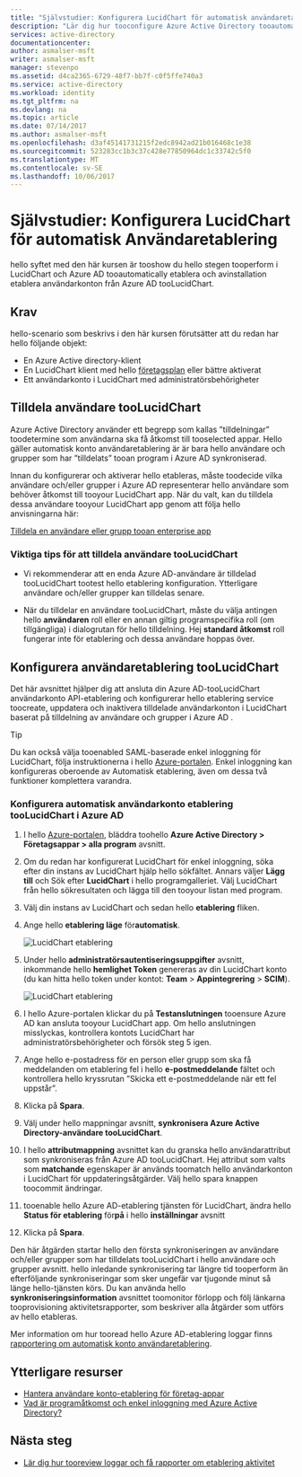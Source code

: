 ```yaml
---
title: "Självstudier: Konfigurera LucidChart för automatisk användaretablering med Azure Active Directory | Microsoft Docs"
description: "Lär dig hur tooconfigure Azure Active Directory tooautomatically etablera och avinstallation etablera användarkonton tooLucidChart."
services: active-directory
documentationcenter: 
author: asmalser-msft
writer: asmalser-msft
manager: stevenpo
ms.assetid: d4ca2365-6729-48f7-bb7f-c0f5ffe740a3
ms.service: active-directory
ms.workload: identity
ms.tgt_pltfrm: na
ms.devlang: na
ms.topic: article
ms.date: 07/14/2017
ms.author: asmalser-msft
ms.openlocfilehash: d3af45141731215f2edc8942ad21b016468c1e38
ms.sourcegitcommit: 523283cc1b3c37c428e77850964dc1c33742c5f0
ms.translationtype: MT
ms.contentlocale: sv-SE
ms.lasthandoff: 10/06/2017
---
```

# <a name="tutorial-configuring-lucidchart-for-automatic-user-provisioning"></a>Självstudier: Konfigurera LucidChart för automatisk Användaretablering


hello syftet med den här kursen är tooshow du hello stegen tooperform i LucidChart och Azure AD tooautomatically etablera och avinstallation etablera användarkonton från Azure AD tooLucidChart. 

## <a name="prerequisites"></a>Krav

hello-scenario som beskrivs i den här kursen förutsätter att du redan har hello följande objekt:

*   En Azure Active directory-klient
*   En LucidChart klient med hello [företagsplan](https://www.lucidchart.com/user/117598685#/subscriptionLevel) eller bättre aktiverat 
*   Ett användarkonto i LucidChart med administratörsbehörigheter 

## <a name="assigning-users-toolucidchart"></a>Tilldela användare tooLucidChart

Azure Active Directory använder ett begrepp som kallas ”tilldelningar” toodetermine som användarna ska få åtkomst till tooselected appar. Hello gäller automatisk konto användaretablering är är bara hello användare och grupper som har ”tilldelats” tooan program i Azure AD synkroniserad. 

Innan du konfigurerar och aktiverar hello etableras, måste toodecide vilka användare och/eller grupper i Azure AD representerar hello användare som behöver åtkomst till tooyour LucidChart app. När du valt, kan du tilldela dessa användare tooyour LucidChart app genom att följa hello anvisningarna här:

[Tilldela en användare eller grupp tooan enterprise app](active-directory-coreapps-assign-user-azure-portal.md)

### <a name="important-tips-for-assigning-users-toolucidchart"></a>Viktiga tips för att tilldela användare tooLucidChart

*   Vi rekommenderar att en enda Azure AD-användare är tilldelad tooLucidChart tootest hello etablering konfiguration. Ytterligare användare och/eller grupper kan tilldelas senare.

*   När du tilldelar en användare tooLucidChart, måste du välja antingen hello **användaren** roll eller en annan giltig programspecifika roll (om tillgängliga) i dialogrutan för hello tilldelning. Hej **standard åtkomst** roll fungerar inte för etablering och dessa användare hoppas över.


## <a name="configuring-user-provisioning-toolucidchart"></a>Konfigurera användaretablering tooLucidChart 

Det här avsnittet hjälper dig att ansluta din Azure AD-tooLucidChart användarkonto API-etablering och konfigurerar hello etablering service toocreate, uppdatera och inaktivera tilldelade användarkonton i LucidChart baserat på tilldelning av användare och grupper i Azure AD .

> [!TIP]
> Du kan också välja tooenabled SAML-baserade enkel inloggning för LucidChart, följa instruktionerna i hello [Azure-portalen](https://portal.azure.com). Enkel inloggning kan konfigureras oberoende av Automatisk etablering, även om dessa två funktioner komplettera varandra.


### <a name="configure-automatic-user-account-provisioning-toolucidchart-in-azure-ad"></a>Konfigurera automatisk användarkonto etablering tooLucidChart i Azure AD


1. I hello [Azure-portalen](https://portal.azure.com), bläddra toohello **Azure Active Directory > Företagsappar > alla program** avsnitt.

2. Om du redan har konfigurerat LucidChart för enkel inloggning, söka efter din instans av LucidChart hjälp hello sökfältet. Annars väljer **Lägg till** och Sök efter **LucidChart** i hello programgalleriet. Välj LucidChart från hello sökresultaten och lägga till den tooyour listan med program.

3. Välj din instans av LucidChart och sedan hello **etablering** fliken.

4. Ange hello **etablering läge** för**automatisk**.

    ![LucidChart etablering](./media/active-directory-saas-lucidchart-provisioning-tutorial/LucidChart1.png)

5. Under hello **administratörsautentiseringsuppgifter** avsnitt, inkommande hello **hemlighet Token** genereras av din LucidChart konto (du kan hitta hello token under kontot: **Team**  >  **Appintegrering** > **SCIM**). 

    ![LucidChart etablering](./media/active-directory-saas-lucidchart-provisioning-tutorial/LucidChart2.png)

6. I hello Azure-portalen klickar du på **Testanslutningen** tooensure Azure AD kan ansluta tooyour LucidChart app. Om hello anslutningen misslyckas, kontrollera kontots LucidChart har administratörsbehörigheter och försök steg 5 igen.

7. Ange hello e-postadress för en person eller grupp som ska få meddelanden om etablering fel i hello **e-postmeddelande** fältet och kontrollera hello kryssrutan ”Skicka ett e-postmeddelande när ett fel uppstår”.

8. Klicka på **Spara**. 

9. Välj under hello mappningar avsnitt, **synkronisera Azure Active Directory-användare tooLucidChart**.

10. I hello **attributmappning** avsnittet kan du granska hello användarattribut som synkroniseras från Azure AD tooLucidChart. Hej attribut som valts som **matchande** egenskaper är används toomatch hello användarkonton i LucidChart för uppdateringsåtgärder. Välj hello spara knappen toocommit ändringar.

11. tooenable hello Azure AD-etablering tjänsten för LucidChart, ändra hello **Status för etablering** för**på** i hello **inställningar** avsnitt

12. Klicka på **Spara**. 

Den här åtgärden startar hello den första synkroniseringen av användare och/eller grupper som har tilldelats tooLucidChart i hello användare och grupper avsnitt. hello inledande synkronisering tar längre tid tooperform än efterföljande synkroniseringar som sker ungefär var tjugonde minut så länge hello-tjänsten körs. Du kan använda hello **synkroniseringsinformation** avsnittet toomonitor förlopp och följ länkarna tooprovisioning aktivitetsrapporter, som beskriver alla åtgärder som utförs av hello etableras.

Mer information om hur tooread hello Azure AD-etablering loggar finns [rapportering om automatisk konto användaretablering](https://docs.microsoft.com/en-us/azure/active-directory/active-directory-saas-provisioning-reporting).


## <a name="additional-resources"></a>Ytterligare resurser

* [Hantera användare konto-etablering för företag-appar](active-directory-enterprise-apps-manage-provisioning.md)
* [Vad är programåtkomst och enkel inloggning med Azure Active Directory?](active-directory-appssoaccess-whatis.md)

## <a name="next-steps"></a>Nästa steg

* [Lär dig hur tooreview loggar och få rapporter om etablering aktivitet](active-directory-saas-provisioning-reporting.md)
